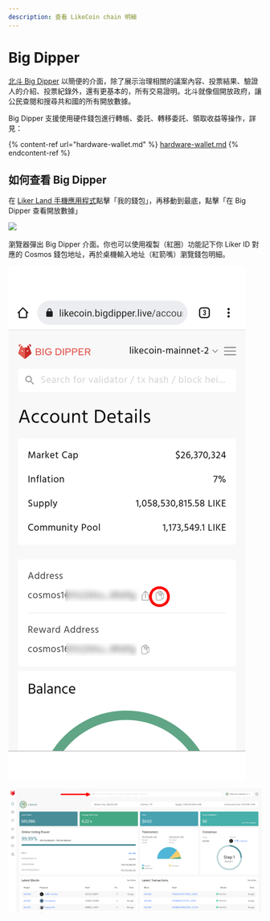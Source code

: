 ```yaml
---
description: 查看 LikeCoin chain 明細
---
```


# Big Dipper

[北斗 Big Dipper](https://likecoin.bigdipper.live) 以簡便的介面，除了展示治理相關的議案內容、投票結果、驗證人的介紹、投票紀錄外，還有更基本的，所有交易證明。北斗就像個開放政府，讓公民查閱和搜尋共和國的所有開放數據。

Big Dipper 支援使用硬件錢包進行轉帳、委託、轉移委託、領取收益等操作，詳見：

{% content-ref url="hardware-wallet.md" %}
[hardware-wallet.md](hardware-wallet.md)
{% endcontent-ref %}

## 如何查看 Big Dipper

在 [Liker Land 手機應用程式](https://liker.land/getapp)點擊「我的錢包」，再移動到最底，點擊「在 Big Dipper 查看開放數據」

![](../../.gitbook/assets/bigdipper.png)

瀏覽器彈出 Big Dipper 介面。你也可以使用複製（紅圈）功能記下你 Liker ID 對應的 Cosmos 錢包地址，再於桌機輸入地址（紅箭嘴）瀏覽錢包明細。

![](../../.gitbook/assets/bigdipper-01.png)

![](../../.gitbook/assets/bigdipper-02.png)
